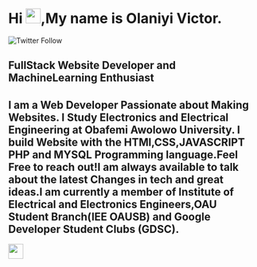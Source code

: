 <h1> Hi <img src="https://th.bing.com/th/id/R.7fc419e8ccfea7dd0158c9ad763a2a45?rik=CbG8tkBsruossw&riu=http%3a%2f%2fimages.rapgenius.com%2faefdd3aa05882186612291b9aeda599d.160x160x1.jpg&ehk=N6%2blNRHI4cx1dXUwmqodRg61Lybou6lCcgY8vaCPYBc%3d&risl=&pid=ImgRaw&r=0" width="30px">,My name is Olaniyi Victor.</h1>

![Twitter Follow](https://img.shields.io/twitter/follow/boma_machala?label=People%20following%20me%20on%20twitter&style=social)
<h2>FullStack Website Developer and MachineLearning Enthusiast</h2>
<h2>I am a Web Developer Passionate about Making Websites. I Study Electronics and Electrical Engineering  at Obafemi Awolowo University. I build Website with the HTMl,CSS,JAVASCRIPT PHP and MYSQL  Programming language.Feel Free to reach out!I am always available to talk  about the latest Changes in tech and great ideas.I am currently a member of Institute of Electrical and Electronics Engineers,OAU Student Branch(IEE OAUSB) and Google Developer Student Clubs (GDSC).</h2>
<img src="https://th.bing.com/th/id/R.c8ee673d7d38c03c5b256b95e456d376?rik=a0thrJfNliIfvA&riu=http%3a%2f%2fpluspng.com%2fimg-png%2fpng-location--872.png&ehk=fCi%2buG47jqzDPBRENzRddgWpFdrVqzykvAN4EN4FQz8%3d&risl=&pid=ImgRaw&r=0" width="30px"> 
